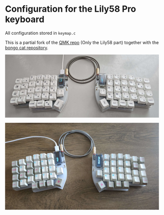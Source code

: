 # Configuration for the Lily58 Pro keyboard

All configuration stored in `keymap.c`

This is a partial fork of the [QMK repo](https://github.com/qmk/qmk_firmware) (Only the Lily58 part) together with the [bongo cat repository](https://github.com/Rwarcards762/lily58_bongocat).

![Newer Keyboard](20240524_120246.jpg "Keyboard")

![Keyboard](20240519_104122.jpg "Keyboard")
